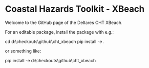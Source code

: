 # Coastal Hazards Toolkit - XBeach

Welcome to the GitHub page of the Deltares CHT XBeach.

For an editable package, install the package with e.g.:

cd d:\checkouts\github\cht_xbeach
pip install -e .

or something like:

pip install -e d:\checkouts\github\cht_xbeach
